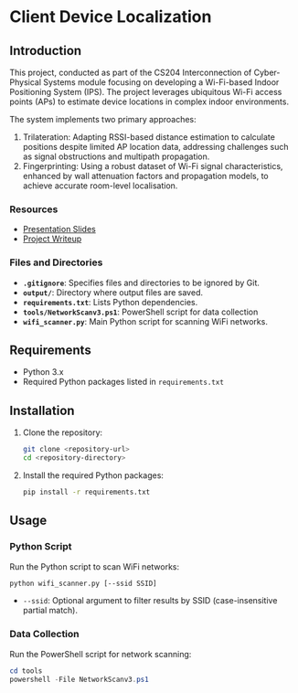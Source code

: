 # Client Device Localization

## Introduction
This project, conducted as part of the CS204 Interconnection of Cyber-Physical Systems module focusing on developing a Wi-Fi-based Indoor Positioning System (IPS). The project leverages ubiquitous Wi-Fi access points (APs) to estimate device locations in complex indoor environments.

The system implements two primary approaches:

1. Trilateration: Adapting RSSI-based distance estimation to calculate positions despite limited AP location data, addressing challenges such as signal obstructions and multipath propagation.
2. Fingerprinting: Using a robust dataset of Wi-Fi signal characteristics, enhanced by wall attenuation factors and propagation models, to achieve accurate room-level localisation.

### Resources
- [Presentation Slides](https://www.canva.com/design/DAGVJHuiyzk/1tmhyqmmRfmP9x_EzPF_0A/view?utm_content=DAGVJHuiyzk&utm_campaign=designshare&utm_medium=link2&utm_source=uniquelinks&utlId=h35a02c09b2)
- [Project Writeup](https://docs.google.com/document/d/12iGJxx6Ph6M9xVskmqYziKfGx7mADjZC-U3LoF9-_3U/edit?usp=sharing)

### Files and Directories

- **`.gitignore`**: Specifies files and directories to be ignored by Git.
- **`output/`**: Directory where output files are saved.
- **`requirements.txt`**: Lists Python dependencies.
- **`tools/NetworkScanv3.ps1`**: PowerShell script for data collection
- **`wifi_scanner.py`**: Main Python script for scanning WiFi networks.

## Requirements

- Python 3.x
- Required Python packages listed in `requirements.txt`

## Installation

1. Clone the repository:
    ```sh
    git clone <repository-url>
    cd <repository-directory>
    ```

2. Install the required Python packages:
    ```sh
    pip install -r requirements.txt
    ```

## Usage

### Python Script

Run the Python script to scan WiFi networks:

```sh
python wifi_scanner.py [--ssid SSID]
```

- `--ssid`: Optional argument to filter results by SSID (case-insensitive partial match).

### Data Collection
Run the PowerShell script for network scanning:

```powershell
cd tools
powershell -File NetworkScanv3.ps1
```
